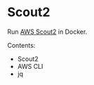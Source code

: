 # Scout2

Run [AWS Scout2](https://github.com/nccgroup/Scout2) in Docker.

Contents:
* Scout2
* AWS CLI
* jq
